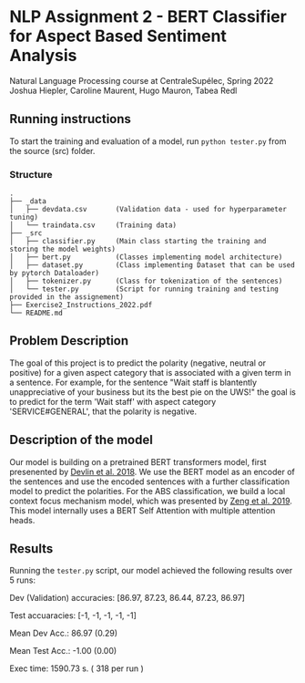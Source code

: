 # NLP Assignment 2 - BERT Classifier for Aspect Based Sentiment Analysis
Natural Language Processing course at CentraleSupélec, Spring 2022  
Joshua Hiepler, Caroline Maurent, Hugo Mauron, Tabea Redl  

## Running instructions
To start the training and evaluation of a model, run ```python tester.py``` from the source (src) folder. 

### Structure
```
.
├── _data
│   ├── devdata.csv       (Validation data - used for hyperparameter tuning)
│   └── traindata.csv     (Training data)
├── _src
│   ├── classifier.py     (Main class starting the training and storing the model weights)
│   ├── bert.py           (Classes implementing model architecture)
│   ├── dataset.py        (Class implementing Dataset that can be used by pytorch Dataloader)
│   ├── tokenizer.py      (Class for tokenization of the sentences)
│   └── tester.py         (Script for running training and testing provided in the assignement)
├── Exercise2_Instructions_2022.pdf
└── README.md
```

## Problem Description
The goal of this project is to predict the polarity (negative, neutral or positive) for a given aspect category that is associated with a given term in a sentence. For example, for the sentence "Wait staff is blantently unappreciative of your business but its the best pie on the UWS!" the goal is to predict for the term 'Wait staff' with aspect category 'SERVICE#GENERAL', that the polarity is negative.

## Description of the model
Our model is building on a pretrained BERT transformers model, first presenented by [Devlin et al. 2018](https://arxiv.org/abs/1810.04805). We use the BERT model as an encoder of the sentences and use the encoded sentences with a further classification model to predict the polarities. 
For the ABS classification, we build a local context focus mechanism model, which was presented by [Zeng et al. 2019](https://mdpi-res.com/d_attachment/applsci/applsci-09-03389/article_deploy/applsci-09-03389-v3.pdf). This model internally uses a BERT Self Attention with multiple attention heads.

## Results
Running the ```tester.py``` script, our model achieved the following results over 5 runs:

Dev (Validation) accuracies: [86.97, 87.23, 86.44, 87.23, 86.97]

Test accuaracies: [-1, -1, -1, -1, -1]

Mean Dev Acc.: 86.97 (0.29)

Mean Test Acc.: -1.00 (0.00)

Exec time: 1590.73 s. ( 318 per run )
